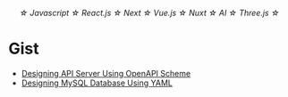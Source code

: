 <p align="center">
  <em>&star; Javascript &star; React.js &star; Next &star; Vue.js &star; Nuxt &star; AI &star; Three.js &star;</em>
</p>

# Gist

* [Designing API Server Using OpenAPI Scheme](https://gist.github.com/supershaneski/42a42cfd9f09ca5ce94714311604a95a)
* [Designing MySQL Database Using YAML](https://gist.github.com/supershaneski/c04c9c6c22896d1220c6468fb387bb98)

<!---
supershaneski/supershaneski is a ✨ special ✨ repository because its `README.md` (this file) appears on your GitHub profile.
You can click the Preview link to take a look at your changes.
--->
